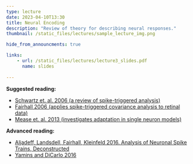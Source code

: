 ```yaml
---
type: lecture
date: 2023-04-10T13:30
title: Neural Encoding
description: "Review of theory for describing neural responses."
thumbnail: /static_files/lectures/sample_lecture_img.png

hide_from_announcments: true

links: 
    - url: /static_files/lectures/lecture3_slides.pdf
      name: slides
      
---
```


**Suggested reading:**
- [Schwartz et. al. 2006 (a review of spike-triggered analysis)](http://jov.arvojournals.org/article.aspx?articleid=2192881)
- [Fairhall 2006 (applies spike-triggered covariance analysis to retinal data)](http://jn.physiology.org/content/96/5/2724.long)
- [Mease et. al. 2013 (investigates adaptation in single neuron models)](http://www.ncbi.nlm.nih.gov/pmc/articles/PMC3721832/)

**Advanced reading:**
- [Aljadeff, Landsdell, Fairhall, Kleinfeld 2016. Analysis of Neuronal Spike Trains, Deconstructed](https://www.ncbi.nlm.nih.gov/pubmed/27477016)
- [Yamins and DiCarlo 2016](https://www.nature.com/articles/nn.4244)

